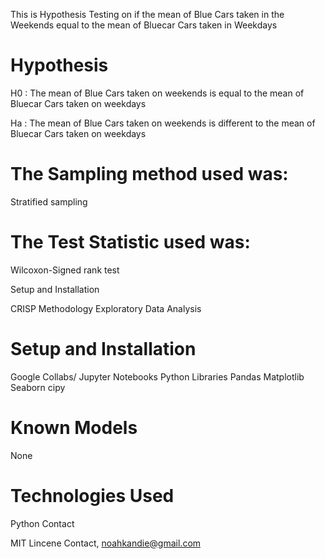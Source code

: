 This is Hypothesis Testing on if the mean of Blue Cars taken in the Weekends equal to the mean of Bluecar Cars taken in Weekdays

# Hypothesis

H0 : The mean of Blue Cars taken on weekends is equal to the mean of Bluecar Cars taken on weekdays

Ha : The mean of Blue Cars taken on weekends is different to the mean of Bluecar Cars taken on weekdays

# The Sampling method used was:

Stratified sampling

# The Test Statistic used was:

 Wilcoxon-Signed rank test
    
Setup and Installation

CRISP Methodology
Exploratory Data Analysis

# Setup and Installation

 Google Collabs/ Jupyter Notebooks
 Python Libraries
   Pandas
   Matplotlib
   Seaborn
   cipy

# Known Models
None

# Technologies Used

Python
Contact



MIT Lincene 
Contact, noahkandie@gmail.com
